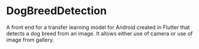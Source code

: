 # DogBreedDetection
A front end for a transfer learning model for Android created in Flutter that detects 
a dog breed from an image. It allows either use of camera or use of image from gallery. 
